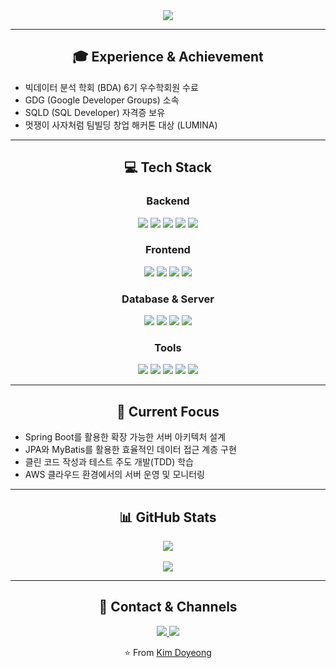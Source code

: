 <div align="center">
  <img src="https://capsule-render.vercel.app/api?type=waving&color=0:E34C26,100:DA5B0B&height=200&section=header&text=Backend%20Developer&fontSize=50&animation=fadeIn&fontAlignY=40" />
</div>

---

<div align="center">
  
  ## 🎓 Experience & Achievement
  
</div>

- 빅데이터 분석 학회 (BDA) 6기 우수학회원 수료
- GDG (Google Developer Groups) 소속
- SQLD (SQL Developer) 자격증 보유
- 멋쟁이 사자처럼 팀빌딩 창업 해커톤 대상 (LUMINA)

---

<div align="center">
  
  ## 💻 Tech Stack
  
</div>

<h3 align="center">Backend</h3>
<div align="center">
  <img src="https://img.shields.io/badge/Java 17-007396?style=for-the-badge&logo=java&logoColor=white" />
  <img src="https://img.shields.io/badge/Spring Boot-6DB33F?style=for-the-badge&logo=springboot&logoColor=white" />
  <img src="https://img.shields.io/badge/Spring Data JPA-6DB33F?style=for-the-badge&logo=spring&logoColor=white" />
  <img src="https://img.shields.io/badge/MyBatis-000000?style=for-the-badge&logo=mybatis&logoColor=white" />
  <img src="https://img.shields.io/badge/Python-3776AB?style=for-the-badge&logo=python&logoColor=white" />
</div>

<h3 align="center">Frontend</h3>
<div align="center">
  <img src="https://img.shields.io/badge/HTML5-E34F26?style=for-the-badge&logo=html5&logoColor=white" />
  <img src="https://img.shields.io/badge/CSS3-1572B6?style=for-the-badge&logo=css3&logoColor=white" />
  <img src="https://img.shields.io/badge/JavaScript-F7DF1E?style=for-the-badge&logo=javascript&logoColor=black" />
  <img src="https://img.shields.io/badge/Thymeleaf-005F0F?style=for-the-badge&logo=thymeleaf&logoColor=white" />
</div>

<h3 align="center">Database & Server</h3>
<div align="center">
  <img src="https://img.shields.io/badge/MySQL-4479A1?style=for-the-badge&logo=mysql&logoColor=white" />
  <img src="https://img.shields.io/badge/SQLite-003B57?style=for-the-badge&logo=sqlite&logoColor=white" />
  <img src="https://img.shields.io/badge/Amazon EC2-FF9900?style=for-the-badge&logo=amazonec2&logoColor=white" />
  <img src="https://img.shields.io/badge/Amazon RDS-527FFF?style=for-the-badge&logo=amazonrds&logoColor=white" />
</div>

<h3 align="center">Tools</h3>
<div align="center">
  <img src="https://img.shields.io/badge/Git-F05032?style=for-the-badge&logo=git&logoColor=white" />
  <img src="https://img.shields.io/badge/GitHub-181717?style=for-the-badge&logo=github&logoColor=white" />
  <img src="https://img.shields.io/badge/Slack-4A154B?style=for-the-badge&logo=slack&logoColor=white" />
  <img src="https://img.shields.io/badge/Notion-000000?style=for-the-badge&logo=notion&logoColor=white" />
  <img src="https://img.shields.io/badge/Figma-F24E1E?style=for-the-badge&logo=figma&logoColor=white" />
</div>

---

<div align="center">
  
  ## 🌱 Current Focus
  
</div>

- Spring Boot를 활용한 확장 가능한 서버 아키텍처 설계
- JPA와 MyBatis를 활용한 효율적인 데이터 접근 계층 구현
- 클린 코드 작성과 테스트 주도 개발(TDD) 학습
- AWS 클라우드 환경에서의 서버 운영 및 모니터링

---

<div align="center">
  
  ## 📊 GitHub Stats
  
</div>

<div align="center">
  <img src="https://github-readme-stats.vercel.app/api?username=doyoung0013&show_icons=true&theme=transparent&hide_border=true" />
  <br><br>
  <img src="http://github-profile-summary-cards.vercel.app/api/cards/profile-details?username=doyoung0013&theme=default" />
</div>

---

<div align="center">
  
  ## 🤝 Contact & Channels
  
  <a href="mailto:sksl6134@gmail.com">
    <img src="https://img.shields.io/badge/Gmail-EA4335?style=for-the-badge&logo=Gmail&logoColor=white"/>
  </a>
  <a href="https://www.miricanvas.com/v/13np5pm">
    <img src="https://img.shields.io/badge/Portfolio-FF3633?style=for-the-badge&logo=files&logoColor=white"/>
  </a>
  
</div>

<div align="center">
  
  ⭐️ From [Kim Doyeong](https://github.com/doyoung0013)
  
</div>
